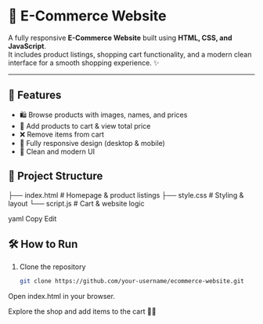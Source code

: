 # 🛒 E-Commerce Website

A fully responsive **E-Commerce Website** built using **HTML, CSS, and JavaScript**.  
It includes product listings, shopping cart functionality, and a modern clean interface for a smooth shopping experience. ✨

---

## 🚀 Features
- 🛍️ Browse products with images, names, and prices  
- 🛒 Add products to cart & view total price  
- ❌ Remove items from cart  
- 📱 Fully responsive design (desktop & mobile)  
- 🎨 Clean and modern UI  


## 📂 Project Structure
├── index.html # Homepage & product listings
├── style.css # Styling & layout
└── script.js # Cart & website logic

yaml
Copy
Edit

## 🛠️ How to Run
1. Clone the repository  
   ```bash
   git clone https://github.com/your-username/ecommerce-website.git
Open index.html in your browser.

Explore the shop and add items to the cart 🛒🎉

